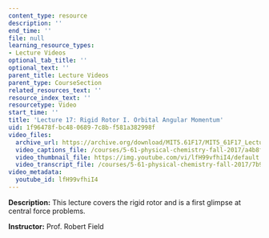 ```yaml
---
content_type: resource
description: ''
end_time: ''
file: null
learning_resource_types:
- Lecture Videos
optional_tab_title: ''
optional_text: ''
parent_title: Lecture Videos
parent_type: CourseSection
related_resources_text: ''
resource_index_text: ''
resourcetype: Video
start_time: ''
title: 'Lecture 17: Rigid Rotor I. Orbital Angular Momentum'
uid: 1f96478f-bc48-0689-7c8b-f581a382998f
video_files:
  archive_url: https://archive.org/download/MIT5.61F17/MIT5_61F17_Lecture_17_300k.mp4
  video_captions_file: /courses/5-61-physical-chemistry-fall-2017/a4b8f0555e0b5c2b9f6bd6cc40126085_lfH99vfhiI4.vtt
  video_thumbnail_file: https://img.youtube.com/vi/lfH99vfhiI4/default.jpg
  video_transcript_file: /courses/5-61-physical-chemistry-fall-2017/7b9ad8d7e995f8814a0af5e395a2b4f0_lfH99vfhiI4.pdf
video_metadata:
  youtube_id: lfH99vfhiI4
---
```


**Description:** This lecture covers the rigid rotor and is a first glimpse at central force problems.

**Instructor:** Prof. Robert Field
